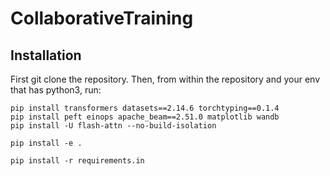 # CollaborativeTraining

## Installation
First git clone the repository.
Then, from within the repository and your env that has python3, run:
```
pip install transformers datasets==2.14.6 torchtyping==0.1.4
pip install peft einops apache_beam==2.51.0 matplotlib wandb
pip install -U flash-attn --no-build-isolation

pip install -e .
```

```
pip install -r requirements.in
```
